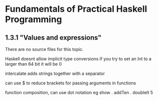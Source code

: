 # Fundamentals of Practical Haskell Programming

## 1.3.1 "Values and expressions"

There are no source files for this topic.


Haskell doesnt allow implicit type conversions
if you try to set an Int to a larger than 64 bit it will be 0

intercalate adds strings together with a separator

can use $ to reduce brackets for passing arguments in functions

function composition, can use dot notation 
eg show . addTen . doubleIt 5
